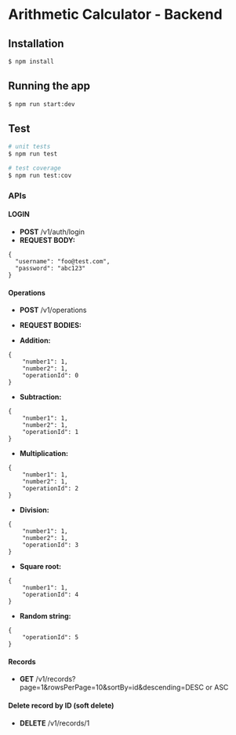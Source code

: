 # Arithmetic Calculator - Backend

## Installation

```bash
$ npm install
```

## Running the app

```bash
$ npm run start:dev
```

## Test

```bash
# unit tests
$ npm run test

# test coverage
$ npm run test:cov
```
### APIs

#### LOGIN
* **POST** /v1/auth/login
* **REQUEST BODY:**
```
{
  "username": "foo@test.com",
  "password": "abc123"
}
```
#### Operations
* **POST** /v1/operations
* **REQUEST BODIES:**


* **Addition:**
```
{
    "number1": 1,
    "number2": 1,
    "operationId": 0
}
```

* **Subtraction:**

```
{
    "number1": 1,
    "number2": 1,
    "operationId": 1
}
```
* **Multiplication:**
```
{
    "number1": 1,
    "number2": 1,
    "operationId": 2
}
```

* **Division:**
```
{
    "number1": 1,
    "number2": 1,
    "operationId": 3
}
```

* **Square root:**
```
{
    "number1": 1,
    "operationId": 4
}
```

* **Random string:**
```
{
    "operationId": 5
}
```
#### Records
* **GET** /v1/records?page=1&rowsPerPage=10&sortBy=id&descending=DESC or ASC

#### Delete record by ID (soft delete)
* **DELETE** /v1/records/1
